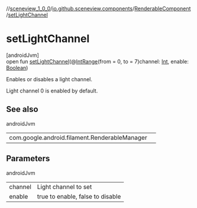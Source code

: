 //[sceneview_1_0_0](../../../index.md)/[io.github.sceneview.components](../index.md)/[RenderableComponent](index.md)/[setLightChannel](set-light-channel.md)

# setLightChannel

[androidJvm]\
open fun [setLightChannel](set-light-channel.md)(@[IntRange](https://developer.android.com/reference/kotlin/androidx/annotation/IntRange.html)(from = 0, to = 7)channel: [Int](https://kotlinlang.org/api/latest/jvm/stdlib/kotlin/-int/index.html), enable: [Boolean](https://kotlinlang.org/api/latest/jvm/stdlib/kotlin/-boolean/index.html))

Enables or disables a light channel.

Light channel 0 is enabled by default.

## See also

androidJvm

| | |
|---|---|
| com.google.android.filament.RenderableManager |  |

## Parameters

androidJvm

| | |
|---|---|
| channel | Light channel to set |
| enable | true to enable, false to disable |
